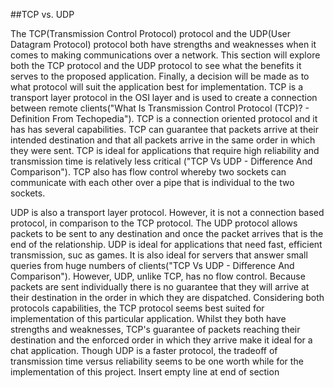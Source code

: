 ##TCP vs. UDP

The TCP(Transmission Control Protocol) protocol and the UDP(User Datagram Protocol) protocol both have strengths and weaknesses when it comes to making communications over a network. This section will explore both the TCP protocol and the UDP protocol to see what the benefits it serves to the proposed application. Finally, a decision will be made as to what protocol will suit the application best for implementation.  TCP is a transport layer protocol in the OSI layer and is used to create a connection between remote clients("What Is Transmission Control Protocol (TCP)? - Definition From Techopedia"). TCP is a connection oriented protocol and it has has several capabilities. TCP can guarantee that packets arrive at their intended destination and that all packets arrive in the same order in which they were sent. TCP is ideal for applications that require high reliability and transmission time is relatively less critical ("TCP Vs UDP - Difference And Comparison"). TCP also has flow control whereby two sockets can communicate with each other over a pipe that is individual to the two sockets. 

UDP is also a transport layer protocol. However, it is not a connection based protocol, in comparison to the TCP protocol. The UDP protocol allows packets to be sent to any destination and once the packet arrives that is the end of the relationship. UDP is ideal for applications that need fast, efficient transmission, suc as games. It is also ideal for servers that answer small queries from huge numbers of clients("TCP Vs UDP - Difference And Comparison"). However, UDP, unlike TCP, has no flow control. Because packets are sent individually there is no guarantee that they will arrive at their destination in the order in which they are dispatched. Considering both protocols capabilities, the TCP protocol seems best suited for implementation of this particular application. Whilst they both have strengths and weaknesses, TCP's guarantee of packets reaching their destination and the enforced order in which they arrive make it ideal for a chat application. Though UDP is a faster protocol, the tradeoff of transmission time versus reliability seems to be one worth while for the implementation of this project. 
Insert empty line at end of section

